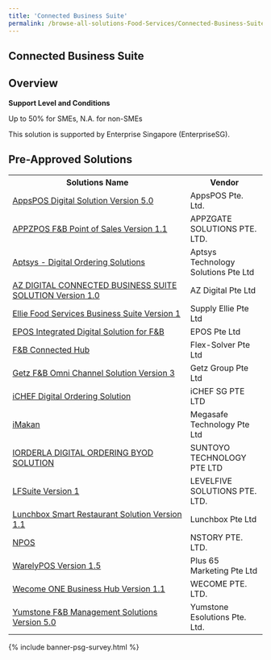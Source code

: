```yaml
---
title: 'Connected Business Suite'
permalink: /browse-all-solutions-Food-Services/Connected-Business-Suite
---
```


## Connected Business Suite
## Overview

**Support Level and Conditions**

Up to 50% for SMEs, N.A. for non-SMEs

This solution is supported by Enterprise Singapore (EnterpriseSG).

## Pre-Approved Solutions

<table>
<tr>
<th style='width: auto;'><b>Solutions Name</b></th>
<th style='width: 30%;'><b>Vendor</b></th>
</tr>
<tr>
<td><a href='/productivity-solutions-grant/solutionrepo/201718433G-AppsPOS-Dgtl-SLN-v-50-FS' target='_blank'>AppsPOS Digital Solution Version 5.0</a><br></td>
<td>AppsPOS Pte. Ltd.</td>
</tr>
<tr>
<td><a href='/productivity-solutions-grant/solutionrepo/201628309N-APPZPOS-F&B-Pont-of-Sls-v-11-FS' target='_blank'>APPZPOS F&B Point of Sales Version 1.1</a><br></td>
<td>APPZGATE SOLUTIONS PTE. LTD.</td>
</tr>
<tr>
<td><a href='/productivity-solutions-grant/solutionrepo/201119932D-Aptsys-Dgtl-Ordrng-SLNs-FS' target='_blank'>Aptsys - Digital Ordering Solutions</a><br></td>
<td>Aptsys Technology Solutions Pte Ltd</td>
</tr>
<tr>
<td><a href='/productivity-solutions-grant/solutionrepo/198901360G-AZ-DIGITAL-CONNECTED-BUSINESS-SUITE-SLN-v-10-FS' target='_blank'>AZ DIGITAL CONNECTED BUSINESS SUITE SOLUTION Version 1.0</a><br></td>
<td>AZ Digital Pte Ltd</td>
</tr>
<tr>
<td><a href='/productivity-solutions-grant/solutionrepo/201025900M-Ell-Food-SVCs-Busnss-Sut-v-1-FS' target='_blank'>Ellie Food Services Business Suite Version 1</a><br></td>
<td>Supply Ellie Pte Ltd</td>
</tr>
<tr>
<td><a href='/productivity-solutions-grant/solutionrepo/201529028W-EPOS-Intgrtd-Dgtl-SLN-for-F&B-FS' target='_blank'>EPOS Integrated Digital Solution for F&B</a><br></td>
<td> EPOS Pte Ltd</td>
</tr>
<tr>
<td><a href='/productivity-solutions-grant/solutionrepo/201501199E-F&B-Connctd-Hub-FS' target='_blank'>F&B Connected Hub</a><br></td>
<td>Flex-Solver Pte Ltd</td>
</tr>
<tr>
<td><a href='/productivity-solutions-grant/solutionrepo/201510017H-Gtz-F&B-Omn-Chnnl-SLN-v-3-FS' target='_blank'>Getz F&B Omni Channel Solution Version 3</a><br></td>
<td>Getz Group Pte Ltd</td>
</tr>
<tr>
<td><a href='/productivity-solutions-grant/solutionrepo/201606474N-CHEF-Dgtl-Ordrng-SLN-FS' target='_blank'>iCHEF Digital Ordering Solution</a><br></td>
<td>iCHEF SG PTE LTD</td>
</tr>
<tr>
<td><a href='/productivity-solutions-grant/solutionrepo/200503951K-Mkn-FS' target='_blank'>iMakan</a><br></td>
<td>Megasafe Technology Pte Ltd</td>
</tr>
<tr>
<td><a href='/productivity-solutions-grant/solutionrepo/198204281M-IORDERLA-DIGITAL-ORDERING-BYOD-SLN-FS' target='_blank'>IORDERLA DIGITAL ORDERING BYOD SOLUTION</a><br></td>
<td>SUNTOYO TECHNOLOGY PTE LTD</td>
</tr>
<tr>
<td><a href='/productivity-solutions-grant/solutionrepo/200816700E-LFSut-v-1-FS' target='_blank'>LFSuite Version 1</a><br></td>
<td>LEVELFIVE SOLUTIONS PTE. LTD.</td>
</tr>
<tr>
<td><a href='/productivity-solutions-grant/solutionrepo/201934203W-Lunchbox-Smrt-Rsturnt-SLN-v-11-FS' target='_blank'>Lunchbox Smart Restaurant Solution Version 1.1</a><br></td>
<td>Lunchbox Pte Ltd</td>
</tr>
<tr>
<td><a href='/productivity-solutions-grant/solutionrepo/201220029K-NPOS-FS' target='_blank'>NPOS</a><br></td>
<td>NSTORY PTE. LTD.</td>
</tr>
<tr>
<td><a href='/productivity-solutions-grant/solutionrepo/201729553C-WrlyPOS-v-15-FS' target='_blank'>WarelyPOS Version 1.5</a><br></td>
<td>Plus 65 Marketing Pte Ltd</td>
</tr>
<tr>
<td><a href='/productivity-solutions-grant/solutionrepo/201814201R-Wcom-ONE-Busnss-Hub-v-11-FS' target='_blank'>Wecome ONE Business Hub Version 1.1</a><br></td>
<td>WECOME PTE. LTD.</td>
</tr>
<tr>
<td><a href='/productivity-solutions-grant/solutionrepo/201309369Z-Yumston-F&B-MGT-SLNs-v-50-FS' target='_blank'>Yumstone F&B Management Solutions Version 5.0</a><br></td>
<td>Yumstone Esolutions Pte. Ltd.</td>
</tr>
</table>

{% include banner-psg-survey.html %}
